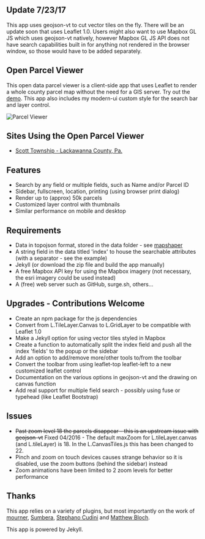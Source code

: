 ## Update 7/23/17

This app uses geojson-vt to cut vector tiles on the fly. There will be an update soon that uses Leaflet 1.0. Users might also want to use Mapbox GL JS which uses geojson-vt natively, however Mapbox GL JS API does not have search capabilities built in for anything not rendered in the browser window, so those would have to be added separately.

## Open Parcel Viewer

This open data parcel viewer is a client-side app that uses Leaflet to render a whole county parcel map without the need for a GIS server. Try out the [demo](https://reyemtm.github.io/parcel-viewer/). This app also includes my modern-ui custom style for the search bar and layer control.

![Parcel Viewer](assets/images/parcel-img.png)

## Sites Using the Open Parcel Viewer
 - [Scott Township - Lackawanna County, Pa.](http://scotttownship.gisassetmanager.com/)

## Features
 - Search by any field or multiple fields, such as Name and/or Parcel ID
 - Sidebar, fullscreen, location, printing (using browser print dialog)
 - Render up to (approx) 50k parcels
 - Customized layer control with thumbnails
 - Similar performance on mobile and desktop

## Requirements
 - Data in topojson format, stored in the data folder - see [mapshaper](http://mapshaper.org)
 - A string field in the data titled 'index' to house the searchable attributes (with a separator - see the example)
 - Jekyll (or download the zip file and build the app manually)
 - A free Mapbox API key for using the Mapbox imagery (not necessary, the esri imagery could be used instead)
 - A (free) web server such as GitHub, surge.sh, others...

## Upgrades - Contributions Welcome
 - Create an npm package for the js dependencies
 - Convert from L.TileLayer.Canvas to L.GridLayer to be compatible with Leaflet 1.0
 - Make a Jekyll option for using vector tiles styled in Mapbox
 - Create a function to automatically split the index field and push all the index 'fields' to the popup or the sidebar
 - Add an option to add/remove more/other tools to/from the toolbar
 - Convert the toolbar from using leaflet-top leaflet-left to a new customized leaflet control
 - Documentation on the various options in geojson-vt and the drawing on canvas function
 - Add real support for multiple field search - possibly using fuse or typehead (like Leaflet Bootstrap)

## Issues
 - ~~Past zoom level 18 the parcels disappear - this is an upstream issue with geojson-vt~~ Fixed 04/2016 - The default maxZoom for L.tileLayer.canvas (and L.tileLayer) is 18. In the L.CanvasTiles.js this has been changed to 22.
 - Pinch and zoom on touch devices causes strange behavior so it is disabled, use the zoom buttons (behind the sidebar) instead
 - Zoom animations have been limited to 2 zoom levels for better performance

## Thanks
This app relies on a variety of plugins, but most importantly on the work of [mourner](https://github.com/mourner), [Sumbera](https://github.com/Sumbera), [Stephano Cudini](https://github.com/stefanocudini/) and [Matthew Bloch](https://github.com/mbloch).

This app is powered by Jekyll.
